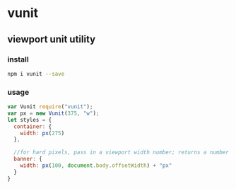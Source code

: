 # vunit
## viewport unit utility


### install
```bash
npm i vunit --save
```

### usage
```javascript
var Vunit require("vunit");
var px = new Vunit(375, "w");
let styles = {
  container: {
    width: px(275)
  },

  //for hard pixels, pass in a viewport width number; returns a number
  banner: {
    width: px(100, document.body.offsetWidth) + "px"
  }
}
```
